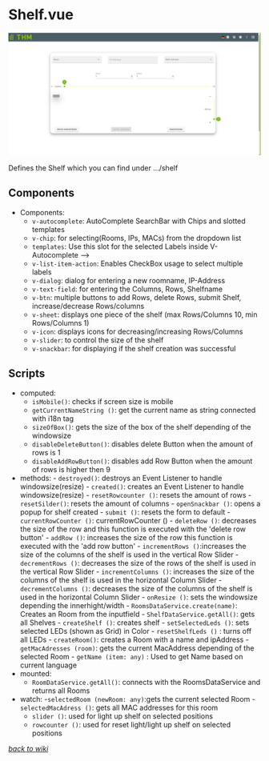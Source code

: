 # Shelf.vue
![Shelf create](../pictures/ShelfCreate/shelf.png)

Defines the Shelf which you can find under .../shelf

## Components
- Components:
  - `v-autocomplete`: AutoComplete SearchBar with Chips and slotted templates
  - `v-chip`: for selecting(Rooms, IPs, MACs) from the dropdown list
  - `templates`: Use this slot for the selected Labels inside V-Autocomplete -->
  - `v-list-item-action`: Enables CheckBox usage to select multiple labels
  - `v-dialog`: dialog for entering a new roomname, IP-Address
  - `v-text-field`:  for entering the Columns, Rows, Shelfname
  - `v-btn`: multiple buttons to add Rows, delete Rows, submit Shelf, increase/decrease Rows/columns
  - `v-sheet`: displays one piece of the shelf (max Rows/Columns 10, min Rows/Columns 1)
  - `v-icon`: displays icons for decreasing/increasing Rows/Columns
  - `v-slider`: to control the size of the shelf
  - `v-snackbar`: for displaying if the shelf creation was successful
    

## Scripts
- computed:
    - `isMobile()`: checks if screen size is mobile
    - `getCurrentNameString ()`: get the current name as string connected with i18n tag
    - `sizeOfBox()`: gets the size of the box of the shelf depending of the windowsize
    - `disableDeleteButton()`: disables delete Button when the amount of rows is 1
    - `disableAddRowButton()`: disables add Row Button when the amount of rows is higher then 9
- methods:
      - `destroyed()`: destroys an Event Listener to handle windowsize(resize)
      - `created()`: creates an Event Listener to handle windowsize(resize)
      - `resetRowcounter ()`: resets the amount of rows
      - `resetSilder()`: resets the amount of columns
      - `openSnackbar ()`: opens a popup for shelf created
      - `submit ()`: resets  the form to default
      - `currentRowCounter ()`: currentRowCounter ()
      - `deleteRow ()`: decreases the size of the row and this function is executed with the 'delete row button'
      - `addRow ()`: increases the size of the row this function is executed with the 'add row button'
      - `incrementRows ()`:increases the size of the columns of the shelf is used in the vertical Row Slider
      - `decrementRows ()`: decreases the size of the rows of the shelf is used in the vertical Row Slider
      - `incrementColumns ()`: increases the size of the columns of the shelf is used in the horizontal Column Slider
      - `decrementColumns ()`: decreases the size of the columns of the shelf is used in the horizontal Column Slider
      - `onResize ()`: sets the windowsize depending the innerhight/width
      - `RoomsDataService.create(name)`: Creates an Room from the inputfield
      - `ShelfDataService.getAll()`: gets all Shelves
      - `createShelf ()`: creates shelf
      - `setSelectedLeds ()`:  sets selected LEDs (shown as Grid) in Color
      - `resetShelfLeds ()` :  turns off all LEDs
      - `createRoom()`: creates a Room with a name and ipAddress
      - `getMacAdresses (room)`: gets the current MacAddress depending of the selected Room
      - `getName (item: any)` : Used to get Name based on current language 
- mounted: 
    - `RoomDataService.getAll()`: connects with the RoomsDataService and returns all Rooms
- watch:
    -`selectedRoom (newRoom: any)`:gets the current selected Room
    -`selectedMacAdress ()`: gets all MAC addresses for this room
    - `slider ()`:  used for light up shelf on selected positions
    - `rowcounter ()`: used for reset light/light up shelf on selected positions

[_back to wiki_](./)
